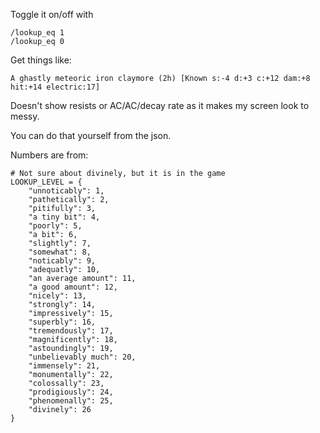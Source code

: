 Toggle it on/off with 
```
/lookup_eq 1
/lookup_eq 0
```

Get things like:

```
A ghastly meteoric iron claymore (2h) [Known s:-4 d:+3 c:+12 dam:+8 hit:+14 electric:17]
```
Doesn't show resists or AC/AC/decay rate as it makes my screen look to messy. 

You can do that yourself from the json.

Numbers are from:

```
# Not sure about divinely, but it is in the game
LOOKUP_LEVEL = {             
    "unnoticably": 1,        
    "pathetically": 2,       
    "pitifully": 3,          
    "a tiny bit": 4,         
    "poorly": 5,             
    "a bit": 6,              
    "slightly": 7,           
    "somewhat": 8,           
    "noticably": 9,          
    "adequatly": 10,         
    "an average amount": 11, 
    "a good amount": 12,     
    "nicely": 13,            
    "strongly": 14,          
    "impressively": 15,      
    "superbly": 16,          
    "tremendously": 17,      
    "magnificently": 18,     
    "astoundingly": 19,      
    "unbelievably much": 20, 
    "immensely": 21,         
    "monumentally": 22,      
    "colossally": 23,        
    "prodigiously": 24,      
    "phenomenally": 25,      
    "divinely": 26           
}                            
```
